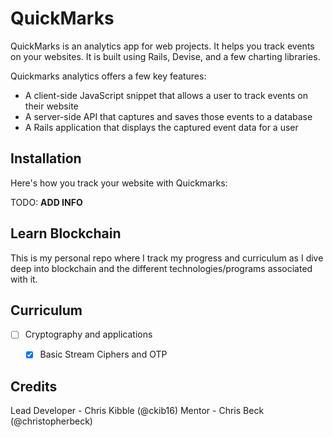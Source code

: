# QuickMarks
 
QuickMarks is an analytics app for web projects. It helps you track events on your websites. It is built using Rails, Devise, and a few charting libraries.

Quickmarks analytics offers a few key features:  
- A client-side JavaScript snippet that allows a user to track events on their website  
- A server-side API that captures and saves those events to a database  
- A Rails application that displays the captured event data for a user  
 
## Installation
 
Here's how you track your website with Quickmarks:
 
TODO: **ADD INFO**
 
## Learn Blockchain
 
This is my personal repo where I track my progress and curriculum as I dive deep into blockchain and the 
different technologies/programs associated with it.
 
## Curriculum 

- [ ] Cryptography and applications
  - [x] Basic Stream Ciphers and OTP 




## Credits
 
Lead Developer - Chris Kibble (@ckib16)
Mentor - Chris Beck (@christopherbeck)
 
